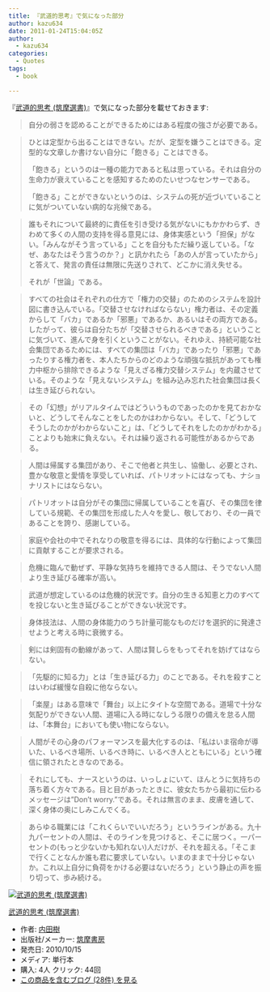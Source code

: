 ```yaml
---
title: 『武道的思考』で気になった部分
author: kazu634
date: 2011-01-24T15:04:05Z
author:
  - kazu634
categories:
  - Quotes
tags:
  - book

---
```

<div class="section">
<p>
    『<a href="http://d.hatena.ne.jp/asin/4480015078" onclick="__gaTracker('send', 'event', 'outbound-article', 'http://d.hatena.ne.jp/asin/4480015078', '武道的思考 (筑摩選書)');">武道的思考 (筑摩選書)</a>』で気になった部分を載せておきます:
</p>
  
<blockquote>
<p>
      自分の弱さを認めることができるためにはある程度の強さが必要である。
</p>
</blockquote>
  
<blockquote>
<p>
      ひとは定型から出ることはできない。だが、定型を嫌うことはできる。定型的な文章しか書けない自分に「飽きる」ことはできる。
</p>
    
<p>
      「飽きる」というのは一種の能力であると私は思っている。それは自分の生命力が衰えていることを感知するためのたいせつなセンサーである。
</p>
    
<p>
      「飽きる」ことができないというのは、システムの死が近づいていることに気がついていない病的な兆候である。
</p>
</blockquote>
  
<blockquote>
<p>
      誰もそれについて最終的に責任を引き受ける気がないにもかかわらず、きわめて多くの人間の支持を得る意見には、身体実感という「担保」がない。「みんながそう言っている」ことを自分もただ繰り返している。「なぜ、あなたはそう言うのか？」と訊かれたら「あの人が言っていたから」と答えて、発言の責任は無限に先送りされて、どこかに消え失せる。
</p>
    
<p>
      それが「世論」である。
</p>
</blockquote>
  
<blockquote>
<p>
      すべての社会はそれぞれの仕方で「権力の交替」のためのシステムを設計図に書き込んでいる。「交替させなければならない」権力者は、その定義からして「バカ」であるか「邪悪」であるか、あるいはその両方である。したがって、彼らは自分たちが「交替させられるべきである」ということに気づいて、進んで身を引くということがない。それゆえ、持続可能な社会集団であるためには、すべての集団は「バカ」であったり「邪悪」であったりする権力者を、本人たちからのどのような頑強な抵抗があっても権力中枢から排除できるような「見えざる権力交替システム」を内蔵させている。そのような「見えないシステム」を組み込み忘れた社会集団は長くは生き延びられない。
</p>
</blockquote>
  
<blockquote>
<p>
      その「幻想」がリアルタイムではどういうものであったのかを見ておかないと、どうしてそんなことをしたのかはわからない。そして、「どうしてそうしたのかがわからないこと」は、「どうしてそれをしたのかがわかる」ことよりも始末に負えない。それは繰り返される可能性があるからである。
</p>
</blockquote>
  
<blockquote>
<p>
      人間は帰属する集団があり、そこで他者と共生し、協働し、必要とされ、豊かな敬意と愛情を享受していれば、パトリオットにはなっても、ナショナリストにはならない。
</p>
</blockquote>
  
<blockquote>
<p>
      パトリオットは自分がその集団に帰属していることを喜び、その集団を律している規範、その集団を形成した人々を愛し、敬しており、その一員であることを誇り、感謝している。
</p>
</blockquote>
  
<blockquote>
<p>
      家庭や会社の中でそれなりの敬意を得るには、具体的な行動によって集団に貢献することが要求される。
</p>
</blockquote>
  
<blockquote>
<p>
      危機に臨んで動ぜず、平静な気持ちを維持できる人間は、そうでない人間より生き延びる確率が高い。
</p>
</blockquote>
  
<blockquote>
<p>
      武道が想定しているのは危機的状況です。自分の生きる知恵と力のすべてを投じないと生き延びることができない状況です。
</p>
</blockquote>
  
<blockquote>
<p>
      身体技法は、人間の身体能力のうち計量可能なものだけを選択的に発達させようと考える時に衰微する。
</p>
</blockquote>
  
<blockquote>
<p>
      剣には剣固有の動線があって、人間は賢しらをもってそれを妨げてはならない。
</p>
</blockquote>
  
<blockquote>
<p>
      「先駆的に知る力」とは「生き延びる力」のことである。それを殺すことはいわば緩慢な自殺に他ならない。
</p>
</blockquote>
  
<blockquote>
<p>
      「楽屋」はある意味で「舞台」以上にタイトな空間である。道場で十分な気配りができない人間、道場に入る時になしうる限りの備えを怠る人間は、「本舞台」においても使い物にならない。
</p>
</blockquote>
  
<blockquote>
<p>
      人間がその心身のパフォーマンスを最大化するのは、「私はいま宿命が導いた、いるべき場所、いるべき時に、いるべき人とともにいる」という確信に領されたときなのである。
</p>
</blockquote>
  
<blockquote>
<p>
      それにしても、ナースというのは、いっしょにいて、ほんとうに気持ちの落ち着く方々である。目と目があったときに、彼女たちから最初に伝わるメッセージは&#8221;Don&#8217;t worry.&#8221;である。それは無言のまま、皮膚を通して、深く身体の奥にしみこんでくる。
</p>
</blockquote>
  
<blockquote>
<p>
      あらゆる職業には「これくらいでいいだろう」というラインがある。九十九パーセントの人間は、そのラインを見つけると、そこに居つく。一パーセントの(もっと少ないかも知れない)人だけが、それを超える。「そこまで行くことなんか誰も君に要求していない。いまのままで十分じゃないか。これ以上自分に負荷をかける必要はないだろう」という静止の声を振り切って、歩み続ける。
</p>
</blockquote>
  
<div class="hatena-asin-detail">
<a href="http://www.amazon.co.jp/dp/4480015078/?tag=hatena_st1-22&ascsubtag=d-7ibv" onclick="__gaTracker('send', 'event', 'outbound-article', 'http://www.amazon.co.jp/dp/4480015078/?tag=hatena_st1-22&ascsubtag=d-7ibv', '');"><img src="https://images-na.ssl-images-amazon.com/images/I/31TP0SPrtkL._SL160_.jpg" class="hatena-asin-detail-image" alt="武道的思考 (筑摩選書)" title="武道的思考 (筑摩選書)" /></a></p> 
    
<div class="hatena-asin-detail-info">
<p class="hatena-asin-detail-title">
<a href="http://www.amazon.co.jp/dp/4480015078/?tag=hatena_st1-22&ascsubtag=d-7ibv" onclick="__gaTracker('send', 'event', 'outbound-article', 'http://www.amazon.co.jp/dp/4480015078/?tag=hatena_st1-22&ascsubtag=d-7ibv', '武道的思考 (筑摩選書)');">武道的思考 (筑摩選書)</a>
</p>
      
<ul>
<li>
<span class="hatena-asin-detail-label">作者:</span> <a href="http://d.hatena.ne.jp/keyword/%C6%E2%C5%C4%BC%F9" onclick="__gaTracker('send', 'event', 'outbound-article', 'http://d.hatena.ne.jp/keyword/%C6%E2%C5%C4%BC%F9', '内田樹');" class="keyword">内田樹</a>
</li>
<li>
<span class="hatena-asin-detail-label">出版社/メーカー:</span> <a href="http://d.hatena.ne.jp/keyword/%C3%DE%CB%E0%BD%F1%CB%BC" onclick="__gaTracker('send', 'event', 'outbound-article', 'http://d.hatena.ne.jp/keyword/%C3%DE%CB%E0%BD%F1%CB%BC', '筑摩書房');" class="keyword">筑摩書房</a>
</li>
<li>
<span class="hatena-asin-detail-label">発売日:</span> 2010/10/15
</li>
<li>
<span class="hatena-asin-detail-label">メディア:</span> 単行本
</li>
<li>
<span class="hatena-asin-detail-label">購入</span>: 4人 <span class="hatena-asin-detail-label">クリック</span>: 44回
</li>
<li>
<a href="http://d.hatena.ne.jp/asin/4480015078" onclick="__gaTracker('send', 'event', 'outbound-article', 'http://d.hatena.ne.jp/asin/4480015078', 'この商品を含むブログ (28件) を見る');" target="_blank">この商品を含むブログ (28件) を見る</a>
</li>
</ul>
</div>
    
<div class="hatena-asin-detail-foot">
</div>
</div>
</div>
